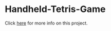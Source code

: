 # Handheld-Tetris-Game

Click <a href="http://www.jianan.li/handheld-tetris-game">here</a> for more info on this project.
